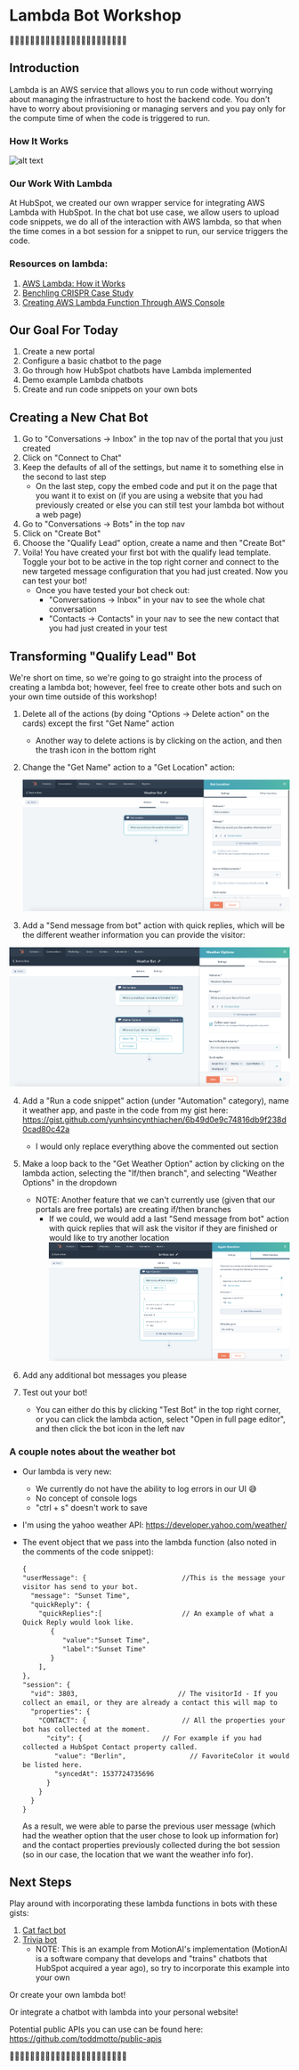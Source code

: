 # Lambda Bot Workshop

🤖🤖🤖🤖🤖🤖🤖🤖🤖🤖🤖🤖🤖🤖🤖🤖🤖🤖🤖🤖🤖🤖🤖
## Introduction

Lambda is an AWS service that allows you to run code without worrying about managing the infrastructure to host the backend code. You don't have to worry about provisioning or managing servers and you pay only for the compute time of when the code is triggered to run.

### How It Works
![alt text](https://d1.awsstatic.com/product-marketing/Lambda/Diagrams/product-page-diagram_Lambda-HowItWorks.68a0bcacfcf46fccf04b97f16b686ea44494303f.png "Lambda Process Flow")

### Our Work With Lambda
At HubSpot, we created our own wrapper service for integrating AWS Lambda with HubSpot. In the chat bot use case, we allow users to upload code snippets, we do all of the interaction with AWS lambda, so that when the time comes in a bot session for a snippet to run, our service triggers the code.



### Resources on lambda:
1. [AWS Lambda: How it Works](https://aws.amazon.com/lambda/)
2. [Benchling CRISPR Case Study](https://aws.amazon.com/solutions/case-studies/benchling/)
3. [Creating AWS Lambda Function Through AWS Console ](https://medium.freecodecamp.org/going-serverless-how-to-run-your-first-aws-lambda-function-in-the-cloud-d866a9b51536)

## Our Goal For Today

1. Create a new portal
2. Configure a basic chatbot to the page
3. Go through how HubSpot chatbots have Lambda implemented
4. Demo example Lambda chatbots
5. Create and run code snippets on your own bots

<!-- ## Creating a New Portal (Did this in the beginning of the talk)

1. Go to https://www.hubspot.com/products/get-started
2. Click on "Get Started Free" for Marketing Hub
3. Create an account and input any webpage url you want that isn't taken
    - You can hook up a personal website if you have one or just make up one that you want (you can always change this in the future)
4. Just select "1" for how many employees work at your company, and "Other" for job role
5. Select "Yes" or "No" depending on if you are using a website that you have previously created
6. If you are using a website that you have previously created, you will have to add the embed code into your website. Else, you can skip this step.
    - This might turn out to be a pain, so feel free to go back a couple of steps and just create a made-up url for the purpose of this tutorial, and you can go back and hook up your own later -->

## Creating a New Chat Bot

1. Go to "Conversations -> Inbox" in the top nav of the portal that you just created
2. Click on "Connect to Chat"
3. Keep the defaults of all of the settings, but name it to something else in the second to last step
    - On the last step, copy the embed code and put it on the page that you want it to exist on (if you are using a website that you had previously created or else you can still test your lambda bot without a web page)
4. Go to "Conversations -> Bots" in the top nav
5. Click on "Create Bot"
6. Choose the "Qualify Lead" option, create a name and then "Create Bot"
7. Voila! You have created your first bot with the qualify lead template. Toggle your bot to be active in the top right corner and connect to the new targeted message configuration that you had just created. Now you can test your bot!
    - Once you have tested your bot check out:
        - "Conversations -> Inbox" in your nav to see the whole chat conversation
        - "Contacts -> Contacts" in your nav to see the new contact that you had just created in your test

## Transforming "Qualify Lead" Bot

We're short on time, so we're going to go straight into the process of creating a lambda bot; however, feel free to create other bots and such on your own time outside of this workshop!

1. Delete all of the actions (by doing "Options -> Delete action" on the cards) except the first "Get Name" action
     - Another way to delete actions is by clicking on the action, and then the trash icon in the bottom right
2. Change the "Get Name" action to a "Get Location" action:

   ![Alt text](weatherbotfirstmodule.png?raw=true "Get Location")

3. Add a "Send message from bot" action with quick replies, which will be the different weather information you can provide the visitor:

  ![Alt text](weatherbotsecondmodule.png?raw=true "Get Weather Option")

4. Add a "Run a code snippet" action (under "Automation" category), name it weather app, and paste in the code from my gist here: https://gist.github.com/yunhsincynthiachen/6b49d0e9c74816db9f238d0cad80c42a
   - I would only replace everything above the commented out section

5. Make a loop back to the "Get Weather Option" action by clicking on the lambda action, selecting the "If/then branch", and selecting "Weather Options" in the dropdown
   - NOTE: Another feature that we can't currently use (given that our portals are free portals) are creating if/then branches
     - If we could, we would add a last "Send message from bot" action with quick replies that will ask the visitor if they are finished or would like to try another location
       ![Alt text](ifthenbranchlook.png?raw=true "If/then Branch")

6. Add any additional bot messages you please

7. Test out your bot!
      - You can either do this by clicking "Test Bot" in the top right corner, or you can click the lambda action, select "Open in full page editor", and then click the bot icon in the left nav

### A couple notes about the weather bot

- Our lambda is very new:
   - We currently do not have the ability to log errors in our UI 😅
   - No concept of console logs
   - "ctrl + s" doesn't work to save
- I'm using the yahoo weather API: https://developer.yahoo.com/weather/
- The event object that we pass into the lambda function (also noted in the comments of the code snippet):
  ```
  {
  "userMessage": {                        //This is the message your visitor has send to your bot.
    "message": "Sunset Time",
    "quickReply": {
      "quickReplies":[                    // An example of what a Quick Reply would look like.
         {
            "value":"Sunset Time",
            "label":"Sunset Time"
         }
      ],
  },
  "session": {
    "vid": 3803,                         // The visitorId - If you collect an email, or they are already a contact this will map to
    "properties": {
      "CONTACT": {                        // All the properties your bot has collected at the moment.
        "city": {                    // For example if you had collected a HubSpot Contact property called.
          "value": "Berlin",                // FavoriteColor it would be listed here.
          "syncedAt": 1537724735696
        }
      }
    }
  }
  ```

  As a result, we were able to parse the previous user message (which had the weather option that the user chose to look up information for) and the contact properties previously collected during the bot session (so in our case, the location that we want the weather info for).

## Next Steps

Play around with incorporating these lambda functions in bots with these gists:

1. [Cat fact bot](https://gist.github.com/yunhsincynthiachen/f0c91b5d78c0c23c51edf9b5b2318dba)
2. [Trivia bot](https://github.com/MotionAI/nodejs-samples/blob/master/triviabot.js)
    - NOTE: This is an example from MotionAI's implementation (MotionAI is a software company that develops and "trains" chatbots that HubSpot acquired a year ago), so try to incorporate this example into your own

Or create your own lambda bot!

Or integrate a chatbot with lambda into your personal website!

Potential public APIs you can use can be found here: https://github.com/toddmotto/public-apis

🤖🤖🤖🤖🤖🤖🤖🤖🤖🤖🤖🤖🤖🤖🤖🤖🤖🤖🤖🤖🤖🤖🤖
